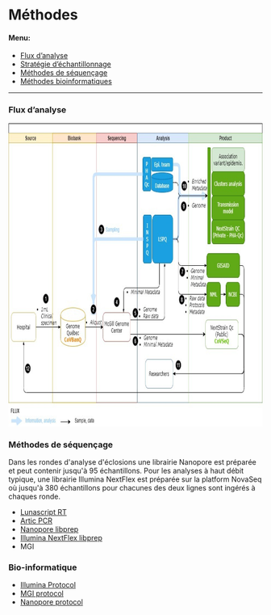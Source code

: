 # Méthodes

#### Menu:

 - [Flux d’analyse](#workflow)
 - [Stratégie d’échantillonnage](#sampling-strategy)
 - [Méthodes de séquençage](#sequencing-methods)
 - [Méthodes bioinformatiques](#bioinformatics-methods)

<hr/>

### Flux d’analyse

<div class="text-center">
  <img height="600" src="../../images/CoVSeQ-CoVBanQ-CanCOGen.jpg" alt="CoVSeQ Workflow" />
</div>


### Méthodes de séquençage

  Dans les rondes d'analyse d'éclosions une librairie Nanopore est préparée et peut contenir jusqu'à 95 échantillons. Pour les analyses à haut débit typique, une librairie Illumina NextFlex est préparée sur la platform NovaSeq où jusqu'à 380 échantillons pour chacunes des deux lignes sont ingérés à chaques ronde.

<ul>
<li> <a name="lunascript" href="https://dx.doi.org/10.17504/protocols.io.bjgekjte">Lunascript RT</a></li>
<li><a name="artic_pcr" href="https://dx.doi.org/10.17504/protocols.io.bj9hkr36">Artic PCR</a> </li>
<li> <a name="nanopore" href="https://dx.doi.org/10.17504/protocols.io.bjkvkkw6">Nanopore libprep</a> </li>
<li><a name="illumina_seq" href="https://dx.doi.org/10.17504/protocols.io.bjgnkjve"> Illumina NextFlex libprep</a> </li>
<li>MGI</li>
</ul>

### Bio-informatique

<ul>
<li><a name="assem_ill" href="https://c3g.github.io/covseq_McGill/SARS_CoV2_Sequencing/Illumina_overview.html"> Illumina Protocol</a> </li>
<li><a name=assem_mgi href ="https://c3g.github.io/covseq_McGill/SARS_CoV2_Sequencing/MGI_overview.html">MGI protocol</a></li>
<li><a name=assem_nano href ="https://c3g.github.io/covseq_McGill/SARS_CoV2_Sequencing/ONT_overview.html">Nanopore protocol</a></li>
</ul>
